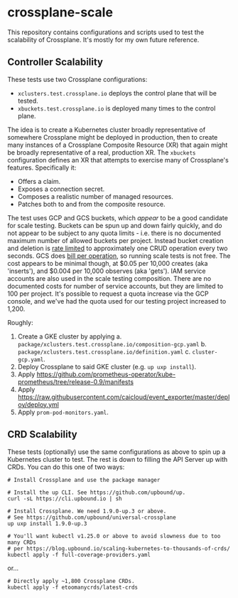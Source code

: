 # crossplane-scale

This repository contains configurations and scripts used to test the scalability
of Crossplane. It's mostly for my own future reference.

## Controller Scalability

These tests use two Crossplane configurations:

* `xclusters.test.crossplane.io` deploys the control plane that will be tested.
* `xbuckets.test.crossplane.io` is deployed many times to the control plane.

The idea is to create a Kubernetes cluster broadly representative of somewhere
Crossplane might be deployed in production, then to create many instances of a
Crossplane Composite Resource (XR) that again might be broadly representative of
a real, production XR. The `xbuckets` configuration defines an XR that attempts
to exercise many of Crossplane's features. Specifically it:

* Offers a claim.
* Exposes a connection secret.
* Composes a realistic number of managed resources.
* Patches both to and from the composite resource.

The test uses GCP and GCS buckets, which _appear_ to be a good candidate for
scale testing. Buckets can be spun up and down fairly quickly, and do not appear
to be subject to any quota limits - i.e. there is no documented maximum number
of allowed buckets per project. Instead bucket creation and deletion is [rate
limited][storage-quotas] to approximately one CRUD operation every two seconds.
GCS does [bill per operation][operations-pricing], so running scale tests is not
free. The cost appears to be minimal though, at $0.05 per 10,000 creates (aka
'inserts'), and $0.004 per 10,000 observes (aka 'gets'). IAM service accounts
are also used in the scale testing composition. There are no documented costs
for number of service accounts, but they are limited to 100 per project. It's
possible to request a quota increase via the GCP console, and we've had the
quota used for our testing project increased to 1,200.

Roughly:

1. Create a GKE cluster by applying
  a. `package/xclusters.test.crossplane.io/composition-gcp.yaml`
  b. `package/xclusters.test.crossplane.io/definition.yaml`
  c. `cluster-gcp.yaml`.
2. Deploy Crossplane to said GKE cluster (e.g. `up uxp install`).
3. Apply https://github.com/prometheus-operator/kube-prometheus/tree/release-0.9/manifests
4. Apply https://raw.githubusercontent.com/caicloud/event_exporter/master/deploy/deploy.yml
5. Apply `prom-pod-monitors.yaml`.

## CRD Scalability

These tests (optionally) use the same configurations as above to spin up a
Kubernetes cluster to test. The rest is down to filling the API Server up with
CRDs. You can do this one of two ways:

```console
# Install Crossplane and use the package manager

# Install the up CLI. See https://github.com/upbound/up.
curl -sL https://cli.upbound.io | sh

# Install Crossplane. We need 1.9.0-up.3 or above.
# See https://github.com/upbound/universal-crossplane
up uxp install 1.9.0-up.3

# You'll want kubectl v1.25.0 or above to avoid slowness due to too many CRDs
# per https://blog.upbound.io/scaling-kubernetes-to-thousands-of-crds/
kubectl apply -f full-coverage-providers.yaml
```

or...

```console
# Directly apply ~1,800 Crossplane CRDs.
kubectl apply -f etoomanycrds/latest-crds 
```

[storage-quotas]: https://cloud.google.com/storage/quotas
[operations-pricing]: https://cloud.google.com/storage/pricing#operations-pricing